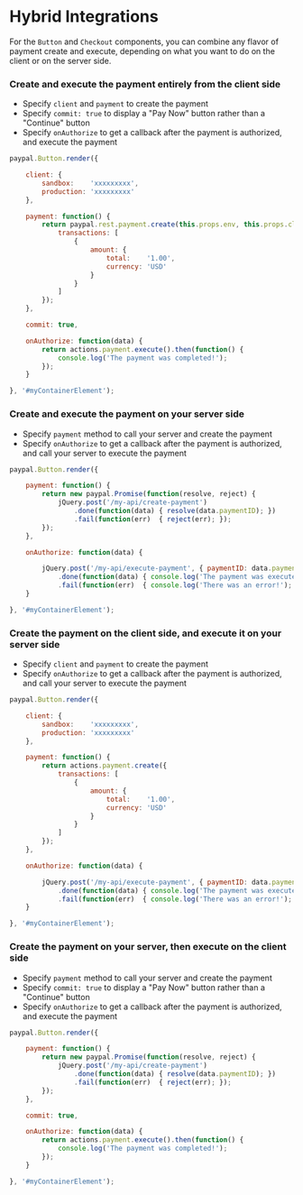 # Hybrid Integrations

For the `Button` and `Checkout` components, you can combine any flavor of payment create and execute, depending on what
you want to do on the client or on the server side.

### Create and execute the payment entirely from the client side

- Specify `client` and `payment` to create the payment
- Specify `commit: true` to display a "Pay Now" button rather than a "Continue" button
- Specify `onAuthorize` to get a callback after the payment is authorized, and execute the payment

```javascript
paypal.Button.render({

	client: {
		sandbox:    'xxxxxxxxx',
		production: 'xxxxxxxxx'
	},

	payment: function() {
		return paypal.rest.payment.create(this.props.env, this.props.client, {
			transactions: [
				{
					amount: {
						total:    '1.00',
						currency: 'USD'
					}
				}
			]
		});
	},

	commit: true,

	onAuthorize: function(data) {
		return actions.payment.execute().then(function() {
			console.log('The payment was completed!');
		});
	}

}, '#myContainerElement');
```

### Create and execute the payment on your server side

- Specify `payment` method to call your server and create the payment
- Specify `onAuthorize` to get a callback after the payment is authorized, and call your server to execute the payment

```javascript
paypal.Button.render({

	payment: function() {
		return new paypal.Promise(function(resolve, reject) {
			jQuery.post('/my-api/create-payment')
				.done(function(data) { resolve(data.paymentID); })
				.fail(function(err)  { reject(err); });
		});
	},

	onAuthorize: function(data) {

		jQuery.post('/my-api/execute-payment', { paymentID: data.paymentID, payerID: data.payerID });
			.done(function(data) { console.log('The payment was executed!'); })
			.fail(function(err)  { console.log('There was an error!');  });
	}

}, '#myContainerElement');
```

### Create the payment on the client side, and execute it on your server side

- Specify `client` and `payment` to create the payment
- Specify `onAuthorize` to get a callback after the payment is authorized, and call your server to execute the payment

```javascript
paypal.Button.render({

	client: {
		sandbox:    'xxxxxxxxx',
		production: 'xxxxxxxxx'
	},

	payment: function() {
		return actions.payment.create({
			transactions: [
				{
					amount: {
						total:    '1.00',
						currency: 'USD'
					}
				}
			]
		});
	},

	onAuthorize: function(data) {

		jQuery.post('/my-api/execute-payment', { paymentID: data.paymentID, payerID: data.payerID });
			.done(function(data) { console.log('The payment was executed!'); })
			.fail(function(err)  { console.log('There was an error!');  });
	}

}, '#myContainerElement');
```

### Create the payment on your server, then execute on the client side

- Specify `payment` method to call your server and create the payment
- Specify `commit: true` to display a "Pay Now" button rather than a "Continue" button
- Specify `onAuthorize` to get a callback after the payment is authorized, and execute the payment

```javascript
paypal.Button.render({

	payment: function() {
		return new paypal.Promise(function(resolve, reject) {
			jQuery.post('/my-api/create-payment')
				.done(function(data) { resolve(data.paymentID); })
				.fail(function(err)  { reject(err); });
		});
	},

	commit: true,

	onAuthorize: function(data) {
		return actions.payment.execute().then(function() {
			console.log('The payment was completed!');
		});
	}

}, '#myContainerElement');
```
